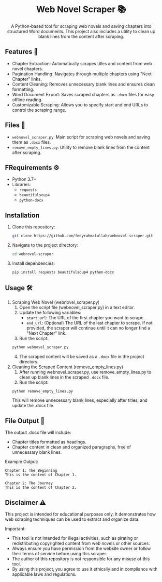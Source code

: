 <p align="center">
  <b><h1 align="center">Web Novel Scraper 📚</h1></b>
</p>

<p align="center">
A Python-based tool for scraping web novels and saving chapters into structured Word documents. This project also includes a utility to clean up blank lines from the content after scraping.
</p>

## Features 🚀

- Chapter Extraction: Automatically scrapes titles and content from web novel chapters.
- Pagination Handling: Navigates through multiple chapters using "Next Chapter" links.
- Content Cleaning: Removes unnecessary blank lines and ensures clean formatting.
- Word Document Export: Saves scraped chapters as `.docx` files for easy offline reading.
- Customizable Scraping: Allows you to specify start and end URLs to control the scraping range.

## Files 📂

- `webnovel_scraper.py`: Main script for scraping web novels and saving them as `.docx` files.
- `remove_empty_lines.py`: Utility to remove blank lines from the content after scraping.

## FRequirements ⚙️

- Python 3.7+
- Libraries:
	- `requests`
	- `beautifulsoup4`
	- `python-docx`

## Installation
1. Clone this repository:
	```bash
	git clone https://github.com/fedyrahmatullah/webnovel-scraper.git
	```
2. Navigate to the project directory:
	```bash
	cd webnovel-scraper
	```
3. Install dependencies:
	```bash
	pip install requests beautifulsoup4 python-docx
	```

## Usage 🛠️
1. Scraping Web Novel (webnovel_scraper.py)
	1. Open the script file (webnovel_scraper.py) in a text editor.
	2. Update the following variables:
		- `start_url`: The URL of the first chapter you want to scrape.
		- `end_url`: (Optional) The URL of the last chapter to scrape. If not provided, the scraper will continue until it can no longer find a "Next Chapter" link.
	3. Run the script:
	```bash
	python webnovel_scraper.py
	```
	4. The scraped content will be saved as a `.docx` file in the project directory.
2. Cleaning the Scraped Content (remove_empty_lines.py)
	1. After running webnovel_scraper.py, use remove_empty_lines.py to clean up blank lines in the scraped `.docx` file.
	2. Run the script:
	```bash
	python remove_empty_lines.py
	```
	This will remove unnecessary blank lines, especially after titles, and update the .docx file.
	
## File Output 📝
The output .docx file will include:
- Chapter titles formatted as headings.
- Chapter content in clean and organized paragraphs, free of unnecessary blank lines.

Example Output:
```text
Chapter 1: The Beginning
This is the content of Chapter 1.

Chapter 2: The Journey
This is the content of Chapter 2.
```
## Disclaimer ⚠️
This project is intended for educational purposes only. It demonstrates how web scraping techniques can be used to extract and organize data.

Important:
- This tool is not intended for illegal activities, such as pirating or redistributing copyrighted content from web novels or other sources.
- Always ensure you have permission from the website owner or follow their terms of service before using this scraper.
- The author of this repository is not responsible for any misuse of this tool.
- By using this project, you agree to use it ethically and in compliance with applicable laws and regulations.
